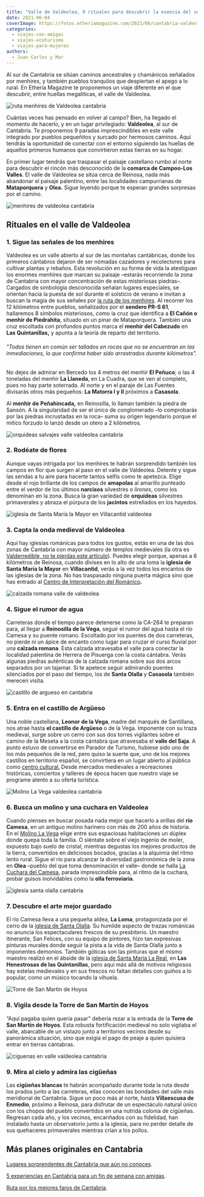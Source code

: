 ```yaml
---
title: "Valle de Valdeolea, 9 rituales para descubrir la esencia del sur de Cantabria"
date: 2021-06-04
coverImage: https://fotos.etheriamagazine.com/2021/06/cantabria-valdeolea-menhir.jpg
categories: 
  - viajes-con-amigas
  - viajes-ecoturismo
  - viajes-para-mujeres
authors: 
  - Juan Carlos y Mar
---
```


Al sur de Cantabria se sitúan caminos ancestrales y chamánicos señalados por menhires, y también pueblos tranquilos que despiertan el apego a lo rural. En Etheria Magazine te proponemos un viaje diferente en el que descubrir, entre huellas megalíticas, el valle de Valdeolea.

![ruta menhires de Valdeolea cantabria](https://fotos.etheriamagazine.com/2021/06/cantabria-valdeolea-menhir.jpg "Huellas prehistóricas en el valle de Valdeolea.")

Cuántas veces has pensado en volver al campo? Bien, ha llegado el momento de hacerlo, y 
en un lugar privilegiado: **Valdeolea**, al sur de Cantabria. Te proponemos 9 paradas 
imprescindibles en este valle integrado por pueblos pequeñitos y surcado por hermosos 
caminos. Aquí tendrás la oportunidad de conectar con el entorno siguiendo las huellas de 
aquellos primeros humanos que convirtieron estas tierras en su hogar. 

En primer lugar tendrás que traspasar el paisaje castellano rumbo al norte para 
descubrir el rincón más desconocido de la **comarca de Campoo-Los Valles**. El valle de 
Valdeolea se sitúa cerca de Reinosa, nada más abandonar el paisaje palentino, entre las 
localidades campurrianas de **Mataporquera** y **Olea.** Sigue leyendo porque te esperan 
grandes sorpresas por el camino. 

![menhires de valdeolea cantabria](https://fotos.etheriamagazine.com/2021/06/menhir-valdeolea.jpg "Valdeolea es el lugar de mayor concentración de menhires de Cantabria.")

## Rituales en el valle de Valdeolea

### 1\. Sigue las señales de los menhires

Valdeolea es un valle abierto al sur de las montañas cantábricas, donde los primeros 
cántabros dejaron de ser nómadas cazadores y recolectores para cultivar plantas y 
rebaños. Esta revolución en su forma de vida la atestiguan los enormes menhires que 
marcan su paisaje –estarás recorriendo la zona de Cantabria con mayor concentración de 
estas misteriosas piedras–. Cargados de simbología desconocida señalan lugares 
especiales, se orientan hacia la puesta de sol durante el solsticio de verano e invitan 
a buscan la magia de sus señales por [la ruta de los 
menhires](http://www.ayuntamientovaldeolea.com/?q=content/ruta-de-los-menhires). Al 
recorrer los 12 kilómetros entre pueblos, señalizados por el **sendero PR-S 61**, 
hallaremos 8 símbolos misteriosos, como la cruz que identifica a **El Cañón o menhir de 
Piedrahita**, situado en un pinar de Mataporquera. También una cruz escoltada con 
profundos puntos marca el **menhir del Cabezudo** en **Las Quintanillas,** y apunta a la 
teoría de reparto del territorio. 

###### "Todos tienen en común ser tallados en rocas que no se encuentran en las inmediaciones, lo que confirma haber sido arrastrados durante kilómetros".

No dejes de admirar en Bercedo los 4 metros del menhir **El Peñuco**; o las 4 toneladas 
del menhir **La Llaneda**, en La Cuadra, que se ven al completo, pues no hay parte 
soterrada. Al norte y en el paraje de Las Fuentes divisarás otros más pequeños: **La 
Matorra I y II** próximos a **Casasola**. 

Al **menhir de** **Peñahincada,** en Reinosilla, lo llaman también la piedra de Sansón. 
A la singularidad de ser el único de conglomerado –lo comprobarás por las piedras 
incrustadas en la roca– suma su origen legendario porque el mítico forzudo lo lanzó 
desde un otero a 2 kilómetros. 

![orquideas salvajes valle valdeolea cantabria](https://fotos.etheriamagazine.com/2021/06/valdeolea-orquidea-salvaje.jpg "Orquídeas salvajes en el valle de Valdeolea.")

### 2\. Rodéate de flores

Aunque vayas intrigada por los menhires te habrán sorprendido también los campos en flor 
que surgen al paso en el valle de Valdeolea. Detente y sigue las sendas a tu aire para 
hacerte tantos selfis como te apetezca. Elige desde el rojo brillante de los campos de 
**amapolas** al amarillo punteado entre el verdor de los últimos **narcisos** silvestres 
o _lirones_, como los denominan en la zona. Busca la gran variedad de **orquídeas** 
silvestres primaverales y abraza el púrpura de los **jacintos** estrellados en los 
hayedos. 

![iglesia de Santa María la Mayor en Villacantid valdeolea](https://fotos.etheriamagazine.com/2021/06/valdeolea-iglesia-medieval.jpg "Iglesia de Santa María la Mayor en Villacantid.")

### 3\. Capta la onda medieval de Valdeolea

Aquí hay iglesias románicas para todos los gustos, estás en una de las dos zonas de 
Cantabria con mayor número de templos medievales (la otra es [Valderredible, no te 
pierdas este 
artículo](https://etheriamagazine.com/2019/08/26/que-ver-valderredible-cantabria/)). 
Puedes elegir porque, apenas a 6 kilómetros de Reinosa, cuando divises en lo alto de una 
loma la **iglesia de Santa María la Mayor** en **Villacantid**, verás a la vez todos los 
encantos de las iglesias de la zona. No has traspasado ninguna puerta mágica sino que 
has entrado al [Centro de Interpretación del 
Románico](https://centros.culturadecantabria.com/romanico/)**.** 

![calzada romana valle de valdeolea](https://fotos.etheriamagazine.com/2021/06/valle-valdeolea-agua-cantabria.jpg "Atrévete a cruzar la calzada romana.")

### 4\. Sigue el rumor de agua

Carreteras donde el tiempo parece detenerse como la CA-284 te preparan para, al llegar a 
**Reinosilla de la Vega**, seguir el rumor del agua hasta el río Camesa y su puente 
romano. Escoltado por los puentes de dos carreteras, no pierde ni un ápice de encanto 
como lugar para cruzar el curso fluvial por una **calzada romana**. Esta calzada 
atravesaba el valle para conectar la localidad palentina de Herrera de Pisuerga con la 
costa cántabra. Verás algunas piedras auténticas de la calzada romana sobre sus dos 
arcos separados por un tajamar. Si te apetece seguir admirando puentes silenciados por 
el paso del tiempo, los de **Santa Olalla** y **Casasola** también merecen visita. 

![castillo de argueso en cantabria](https://fotos.etheriamagazine.com/2021/06/castillo-valdeolea.jpg "Castillo de Argüeso, en Valdeolea.")

### 5\. Entra en el castillo de Argüeso

Una noble castellana, **Leonor de la Vega**, madre del marqués de Santillana, nos atrae 
hasta **el castillo de Argüeso** o de la Vega. Imponente con su traza medieval, surge 
sobre un cerro con sus dos torres vigilantes sobre el camino de la Meseta a la costa 
cántabra que atravesaba el **valle del Saja**. A punto estuvo de convertirse en Parador 
de Turismo, hubiese sido uno de los más pequeños de la red, pero quiso la suerte que, 
uno de los mejores castillos en territorio español, se convirtiera en un lugar abierto 
al público como [centro cultural.](https://www.castillodeargueso.com/) Desde mercados 
medievales a recreaciones históricas, conciertos y talleres de época hacen que nuestro 
viaje se programe atento a su oferta turística. 

![Molino La Vega  valdeolea cantabria](https://fotos.etheriamagazine.com/2021/06/valdeolea-molino-cantabria.jpg "Molino La Vega.")

### 6\. Busca un molino y una cuchara en Valdeolea

Cuando pienses en buscar posada nada mejor que hacerlo a orillas del **río Camesa**, en 
un antiguo molino harinero con más de 200 años de historia. En el [Molino La 
Vega](http://www.molinolavega.com/inicio/) elige entre sus espaciosas habitaciones un 
dúplex donde quepa toda la familia. O siéntate sobre el viejo ingenio de moler, expuesto 
bajo suelo de cristal, mientras degustas los mejores productos de la tierra, convertidos 
en deliciosos bocados, gracias a la alquimia del ritmo lento rural. Sigue el río para 
alcanzar la diversidad gastronómica de la zona en **Olea** –pueblo del que toma 
denominación el valle– donde se halla [La Cuchara del 
Camesa](https://lacucharadelcamesa.wordpress.com/)[,](https://lacucharadelcamesa.wordpress.com/) 
parada imprescindible para, al ritmo de la cuchara, probar guisos inolvidables como la 
**olla ferroviaria**. 

![iglesia santa olalla cantabria](https://fotos.etheriamagazine.com/2021/06/valdeolea-arte.jpg "Iglesia de Santa Olalla, en Valdeolea.")

### 7\. Descubre el arte mejor guardado

El río Camesa lleva a una pequeña aldea, **La** **Loma**, protagonizada por el cerro de 
la [iglesia de Santa 
Olalla](https://turismodecantabria.com/disfrutala/que-visitar/87-iglesia-de-santa-eulalia). 
Su humilde aspecto de trazas románicas no anuncia los espectaculares frescos de su 
presbiterio. Un maestro itinerante, San Felices, con su equipo de pintores, hizo tan 
expresivas pinturas murales donde seguir la pista a la vida de Santa Olalla junto a 
imponentes demonios. También góticas son las pinturas que el mismo maestro realizó en el 
ábside de la [iglesia de Santa María La 
Real](https://turismodecantabria.com/disfrutala/que-visitar/80-iglesia-de-santa-maria-la-real), 
en **Las Henestrosas de las Quintanillas**, pero aquí más allá de motivos religiosos hay 
estelas medievales y en sus frescos no faltan detalles con guiños a lo popular, como un 
músico tocando la vihuela. 

![Torre de San Martin de Hoyos](https://fotos.etheriamagazine.com/2021/06/torre-valle-valdeolea.jpg "Torre de San Martín de Hoyos.")

### 8\. Vigila desde la Torre de San Martín de Hoyos

“Aquí pagaba quien quería pasar” debería rezar a la entrada de la **Torre de San Martín 
de Hoyos**. Esta robusta fortificación medieval no solo vigilaba el valle, abarcable de 
un vistazo junto a territorios vecinos desde su panorámica situación, sino que exigía el 
pago de peaje a quien quisiera entrar en tierras cántabras. 

![ciguenas en valle valdeolea cantabria](https://fotos.etheriamagazine.com/2021/06/valdeolea-cigueñas.jpg "Cigüeñas, compañeras inseparables de este paisaje.")

### 9\. Mira al cielo y admira las cigüeñas

Las **cigüeñas blancas** te habrán acompañado durante toda la ruta desde los prados 
junto a las carreteras, ellas conocen las bondades del valle más meridional de 
Cantabria. Sigue un poco más al norte, hasta **Villaescusa de Enmedio**, próximo a 
Reinosa, para disfrutar de un espectáculo natural único con los chopos del pueblo 
convertidos en una nutrida colonia de cigüeñas. Regresan cada año, y los vecinos, 
encariñados con su fidelidad, han instalado hasta un observatorio junto a la iglesia, 
para no perder detalle de sus quehaceres primaverales mientras crían a los pollos. 

## Más planes originales en Cantabria

[Lugares sorprendentes de Cantabria que aún no 
conoces](https://etheriamagazine.com/2020/06/05/8-lugares-sorprendentes-de-cantabria-para-una-ruta-original/). 

[5 experiencias en Cantabria para un fin de semana con 
amigas](https://etheriamagazine.com/2020/02/17/5-experiencias-en-cantabria-para-un-fin-de-semana-con-amigas/). 

[Ruta por los mejores faros de 
Cantabria](https://etheriamagazine.com/2020/05/18/viaje-a-los-mejores-faros-de-cantabria/).
